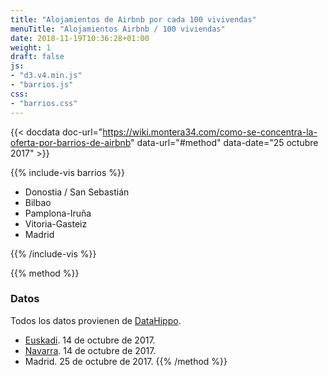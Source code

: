 ```yaml
---
title: "Alojamientos de Airbnb por cada 100 vivivendas"
menuTitle: "Alojamientos Airbnb / 100 viviendas"
date: 2018-11-19T10:36:28+01:00
weight: 1
draft: false
js:
- "d3.v4.min.js"
- "barrios.js"
css:
- "barrios.css"
---
```


{{< docdata doc-url="https://wiki.montera34.com/como-se-concentra-la-oferta-por-barrios-de-airbnb" data-url="#method" data-date="25 octubre 2017" >}}

{{% include-vis barrios %}}
<ul class="list-inline">
<li><span class="square donostia" ></span>Donostia / San Sebastián</li>
<li><span class="square bilbao" ></span>Bilbao</li>
<li><span class="square pamplona" ></span>Pamplona-Iruña</li>
<li><span class="square vitoria" ></span>Vitoria-Gasteiz</li>
<li><span class="square madrid" ></span>Madrid</li>
</ul>
{{% /include-vis %}}

{{% method %}}
### Datos
Todos los datos provienen de [DataHippo](https://datahippo.org).

 + [Euskadi](https://github.com/numeroteca/airbnbeuskadi/blob/master/data/original/171014_ads-airbnb-euskadi-datahippo.csv). 14 de octubre de 2017.
 + [Navarra](https://github.com/numeroteca/airbnbeuskadi/blob/master/data/original/171014_ads-airbnb-euskadi-datahippo.csv). 14 de octubre de 2017.
 + Madrid. 25 de octubre de 2017.
{{% /method %}}
